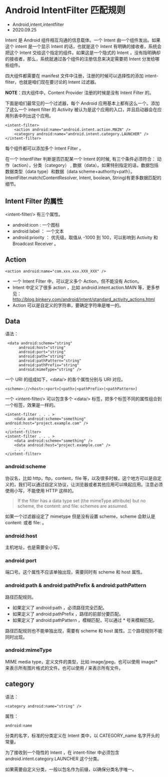 # Android IntentFilter 匹配规则
- Android,intent,intentfilter
- 2020.09.25

Intent 是 Android 组件相互沟通的信息载体。一个 Intent 由一个组件发出。如果这个 intent 是一个显示 Intent 的话，也就是这个 Intent 有明确的接收者，系统会把这个 Intent 交给这个指定的组件。如果这是一个隐式的 Intent ，没有指明确却的接收者，那么，系统就通过各个组件的注册信息来决定需要把 Intent 分发给哪些组件。

四大组件都需要在 manifest 文件中注册，注册的时候可以选择性的添加 intent-fliter，也就是咱们现在要讨论的 Intent 过滤器。

**NOTE**：四大组件中，Content Provider 注册的时候是没有 Intent Filter 的。

下面是咱们最常见的一个过滤器，每个 Android 应用基本上都有这么一个。添加了这么一个 intent filter 的 Activity 被认为是这个应用的入口，并且启动器会在应用列表中列出这个应用。

    <intent-filter>
        <action android:name="android.intent.action.MAIN" />
        <category android:name="android.intent.category.LAUNCHER" />
    </intent-filter>


每个组件都可以添加多个 Intent Filter 。

在一个 IntentFilter 判断是否匹配某一个 Intent 的时候, 有三个条件必须符合： 动作（action），分类（category） , 数据（data）。如果特别指定的话，数据包括数据类型（data type）和数据（data scheme+authority+path）。IntentFilter.match(ContentResolver, Intent, boolean, String)有更多数据匹配的细节。

## Intent Filter 的属性 

<intent-filter/\> 有三个属性。

* android:icon : 一个图标
* android:label ： 一个文本
* android:priority ： 优先级。取值从 -1000 到 100，可以影响到 Activity 和 Broadcast Receiver 。

##  Action
 
    <action android:name="com.xxx.xxx.XXX_XXX" />

 * 一个 Intent Filter 中，可以定义多个 Action，但不能没有 Action。
 * Intent 中定义了很多 action ，比如 android.intent.action.MAIN 等，更多参见：<http://blog.binkery.com/android/intent/standard_activity_actions.html>
 * Action 可以是自定义的字符串，要确定字符串是唯一的。

## Data

语法：

     <data android:scheme="string"
          android:host="string"
          android:port="string"
          android:path="string"
          android:pathPattern="string"
          android:pathPrefix="string"
          android:mimeType="string" />

一个 URI 的组成如下，<data/\> 的各个属性分别与 URI 对应。

    <scheme>://<host>:<port>[<path>|<pathPrefix>|<pathPattern>]

一个 <intent-filter/\> 可以包含多个 <data/\> 标签，把多个标签不同的属性组合到一个标签，效果是一样的。

    <intent-filter . . . >
        <data android:scheme="something" android:host="project.example.com" />
        . . .
    </intent-filter>
    <intent-filter . . . >
        <data android:scheme="something" />
        <data android:host="project.example.com" />
        . . .
    </intent-filter>

### android:scheme

协议名，比如 http，ftp，content，file 等，以及很多时候，这个地方可以是自定义的，我们可以通过自定义协议，让浏览器或者其他应用可以唤起应用。注意必须使用小写，不能使用 HTTP 这样的。

> If the filter has a data type set (the mimeType attribute) but no scheme, the content: and file: schemes are assumed.

如果一个过滤器设定了 mimetype 但是没有设置 scheme，scheme 会默认是 content: 或者 file: 。

### android:host

主机地址，也是需要全小写。

### android:port

端口号。这个属性不应该单独出现，需要同时有 scheme 和 host 属性。

### android:path & android:pathPrefix & android:pathPattern

路径匹配规则。

* 如果定义了 android:path ，必须路径完全匹配。
* 如果定义了 android:pathPrefix ，路径的前部分要匹配。
* 如果定义了 android:pathPattern ，模糊匹配，可以通过 \* 号来模糊匹配。

路径匹配规则也不能单独出现，需要有 scheme 和 host 属性。三个路径规则不能同时出现。

### android:mimeType

MIME media type，定义文件的类型，比如 image/jpeg，也可以使用 image/* 来表示所有图片格式的文件。也可以使用 */* 来表示所有文件。

## category

语法：

    <category android:name="string" />

属性：

    android:name

分类的名字，标准的分类定义在 Intent 类中，以 CATEGORY\_name 名字开头的常量。

为了接收到一个隐性的 Intent ，在 intent-filter 中必须包含 android.intent.category.LAUNCHER 这个分类。

如果需要自定义分类，一般以包名作为前缀，以确保分类名字唯一。

